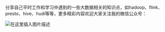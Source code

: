 分享自己平时工作和学习中遇到的一些大数据相关的知识点，如hadoop、flink、presto、hive、hudi等等，更多精彩内容欢迎大家关注我的微信公众号：

![在这里插入图片描述](https://img-blog.csdnimg.cn/20200530144054979.jpg#pic_center)
